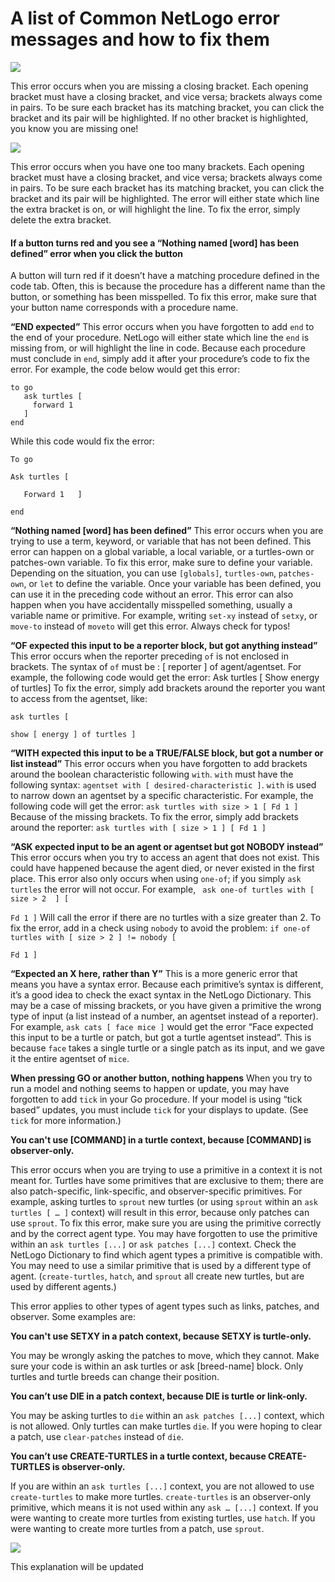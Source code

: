 # A list of Common NetLogo error messages and how to fix them



![](/static/articles/img/noclosingbracket.png)

This error occurs when you are missing a closing bracket. Each opening bracket must have a closing bracket, and vice versa; brackets always come in pairs. To be sure each bracket has its matching bracket, you can click the bracket and its pair will be highlighted. If no other bracket is highlighted, you know you are missing one!




![](/static/articles/img/expectedcommand.png)

This error occurs when you have one too many brackets. Each opening bracket must have a closing bracket, and vice versa; brackets always come in pairs. To be sure each bracket has its matching bracket, you can click the bracket and its pair will be highlighted. The error will either state which line the extra bracket is on, or will highlight the line. To fix the error, simply delete the extra bracket.





#### If a button turns red and you see a “Nothing named [word] has been defined” error when you click the button
A button will turn red if it doesn’t have a matching procedure defined in the code tab. Often, this is because the procedure has a different name than the button, or something has been misspelled. To fix this error, make sure that your button name corresponds with a procedure name.

**“END expected”**
This error occurs when you have forgotten to add `end` to the end of your procedure. NetLogo will either state which line the `end` is missing from, or will highlight the line in code. Because each procedure must conclude in `end`, simply add it after your procedure’s code to fix the error.
For example, the code below would get this error:

```
to go
   ask turtles [
     forward 1
   ]
end
```



While this code would fix the error:

```To go   ```

```Ask turtles [  ```

```   Forward 1   ]```

```end ```



**“Nothing named [word] has been defined”**
This error occurs when you are trying to use a term, keyword, or variable that has not been defined. This error can happen on a global variable, a local variable, or a turtles-own or patches-own variable. To fix this error, make sure to define your variable. Depending on the situation, you can use `[globals]`, `turtles-own`, `patches-own`, or `let` to define the variable. Once your variable has been defined, you can use it in the preceding code without an error. 
This error can also happen when you have accidentally misspelled something, usually a variable name or primitive. For example, writing `set-xy` instead of `setxy`, or `move-to` instead of `moveto` will get this error. Always check for typos!


**“OF expected this input to be a reporter block, but got anything instead”**
This error occurs when the reporter preceding `of` is not enclosed in brackets. The syntax of `of` must be : [ reporter ] of agent/agentset. For example, the following code would get the error:
Ask turtles [ Show energy of turtles]
To fix the error, simply add brackets around the reporter you want to access from the agentset, like:

```ask turtles [ ```

```show [ energy ] of turtles ] ```



**“WITH expected this input to be a TRUE/FALSE block, but got a number or list instead”**
This error occurs when you have forgotten to add brackets around the boolean characteristic following `with`. `with` must have the following syntax: `agentset with [ desired-characteristic ]`. `with` is used to narrow down an agentset by a specific characteristic. For example, the following code will get the error:
```ask turtles with size > 1 [ Fd 1 ] ```
Because of the missing brackets. To fix the error, simply add brackets around the reporter:
```ask turtles with [ size > 1 ] [ Fd 1 ]```

**“ASK expected input to be an agent or agentset but got NOBODY instead”**
This error occurs when you try to access an agent that does not exist. This could have happened because the agent died, or never existed in the first place. This error also only occurs when using `one-of`; if you simply `ask turtles` the error will not occur. For example, 
``` ask one-of turtles with [  size > 2  ] [```

```Fd 1 ]```
Will call the error if there are no turtles with a size greater than 2. To fix the error, add in a check using `nobody` to avoid the problem:
```if one-of turtles with [ size > 2 ] != nobody [```

```Fd 1 ]```


**“Expected an X here, rather than Y”**
This is a more generic error that means you have a syntax error. Because each primitive’s syntax is different, it’s a good idea to check the exact syntax in the NetLogo Dictionary. This may be a case of missing brackets, or you have given a primitive the wrong type of input (a list instead of a number, an agentset instead of a reporter). 
For example, `ask cats [ face mice ]` would get the error “Face expected this input to be a turtle or patch, but got a turtle agentset instead”. This is because `face` takes a single turtle or a single patch as its input, and we gave it the entire agentset of `mice`. 

**When pressing GO or another button, nothing happens**
When you try to run a model and nothing seems to happen or update, you may have forgotten to add `tick` in your Go procedure. If your model is using “tick based” updates, you must include `tick` for your displays to update. (See `tick` for more information.) 


**You can't use [COMMAND] in a turtle context, because [COMMAND] is** **observer-only.** 

This error occurs when you are trying to use a primitive in a context it is not meant for. Turtles have some primitives that are exclusive to them; there are also patch-specific, link-specific, and observer-specific primitives. For example, asking turtles to `sprout` new turtles (or using `sprout` within an `ask turtles [ … ]` context) will result in this error, because only patches can use `sprout`. 
To fix this error, make sure you are using the primitive correctly and by the correct agent type. You may have forgotten to use the primitive within an `ask turtles [...]` or `ask patches [...]` context. Check the NetLogo Dictionary to find which agent types a primitive is compatible with. You may need to use a similar primitive that is used by a different type of agent. (`create-turtles`, `hatch`, and `sprout` all create new turtles, but are used by different agents.)

This error applies to other types of agent types such as links, patches, and observer.
Some examples are: 



**You can't use SETXY in a patch context, because SETXY is turtle-only.**	

You may be wrongly asking the patches to move, which they cannot. Make sure your code is within an ask turtles or ask [breed-name] block. Only turtles and turtle breeds can change their position.



**You can’t use DIE in a patch context, because DIE is turtle or link-only.**

 You may be asking turtles to `die` within an `ask patches [...]` context, which is not allowed. Only turtles can make turtles `die`. If you were hoping to clear a patch, use `clear-patches` instead of `die`.



**You can’t use CREATE-TURTLES in a turtle context, because CREATE-TURTLES is observer-only.**	 

If you are within an `ask turtles [...]` context, you are not allowed to use `create-turtles` to make more turtles. `create-turtles` is an observer-only primitive, which means it is not used within any `ask … [...]` context. If you were wanting to create more turtles from existing turtles, use `hatch`. If you were wanting to create more turtles from a patch, use `sprout`.



![](/static/articles/img/keywordexpected.png)

This explanation will be updated